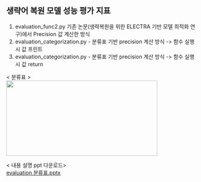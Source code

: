 ## 생략어 복원 모델 성능 평가 지표

1. evaluation_func2.py  기존 논문(생략복원을 위한 ELECTRA 기반 모델 최적화 연구)에서 Precision 값 계산한 방식
2. evaluation_categorization.py - 분류표 기반 precision 계산 방식 -> 함수 실행 시 값 프린트  
3. evaluation_categorization.py - 분류표 기반 precision 계산 방식 -> 함수 실행 시 값 return

< 분류표 >  
  <img src="https://user-images.githubusercontent.com/89725142/178155852-01327c06-e817-4ef3-8c98-545235676fc0.png" width="400" height="200"/>

< 내용 설명 ppt 다운로드>  
[evaluation 분류표.pptx](https://github.com/sdiaeyu6n/zero_anaphora_resolution/files/9079554/evaluation.pptx)
